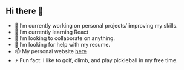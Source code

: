 ## Hi there 👋
- 🔭 I’m currently working on personal projects/ improving my skills.
- 🌱 I’m currently learning React
- 👯 I’m looking to collaborate on anything.
- 🤔 I’m looking for help with my resume.
- 📫 My personal website [here](dlalexa.dev)
- ⚡ Fun fact: I like to golf, climb, and play pickleball in my free time.
<!--
**dlalexa/dlalexa** is a ✨ _special_ ✨ repository because its `README.md` (this file) appears on your GitHub profile.

Here are some ideas to get you started:

- 🔭 I’m currently working on ...
- 🌱 I’m currently learning ...
- 👯 I’m looking to collaborate on ...
- 🤔 I’m looking for help with ...
- 💬 Ask me about ...
- 📫 How to reach me: ...
- 😄 Pronouns: ...
- ⚡ Fun fact: ...
-->
